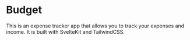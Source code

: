 # Budget

This is an expense tracker app that allows you to track your expenses and income. It is built with SvelteKit and TailwindCSS.
